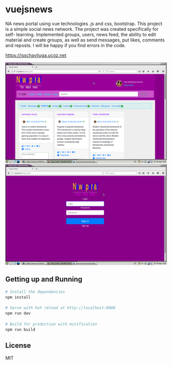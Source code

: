# vuejsnews
NA news portal using vue technologies .js and css, bootstrap. This project is a simple social news network. The project was created specifically for self- learning. Implemented groups, users, news feed, the ability to edit material and create groups, as well as send messages, put likes, comments and reposts. I will be happy if you find errors in the code.

https://isschavliuga.ucoz.net

<img width="600" src="https://github.com/IvanShavliuga/vuejsnews/blob/master/src/assets/images/vujsnews1.png">
<img width="600" src="https://github.com/IvanShavliuga/vuejsnews/blob/master/src/assets/images/vuejsnews2.png">

## Getting up and Running

``` bash
# Install the dependencies
npm install

# Serve with hot reload at http://localhost:8080
npm run dev

# Build for production with minification
npm run build
```

## License 
MIT
